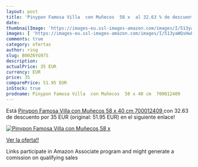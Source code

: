```yaml
---
layout: post
title: 'Pinypon Famosa Villa  con Muñecos  58 x  al 32.63 % de descuento'
date: 
thumbnailImage: 'https://images-eu.ssl-images-amazon.com/images/I/513yaWQsHwL._SL200_.jpg'
images: [ 'https://images-eu.ssl-images-amazon.com/images/I/513yaWQsHwL._SL200_.jpg' ]
comments: true
category: ofertas
author: ring
slug: B00Z6YG97S
description:
actualPrice: 35 EUR
currency: EUR
price: 35
comparePrice: 51.95 EUR
inStock: true
prodname: Pinypon Famosa Villa  con Muñecos  58 x 40 cm  700012409 
---
```


Está [Pinypon Famosa Villa  con Muñecos  58 x 40 cm  700012409 ](https://www.amazon.es/dp/B00Z6YG97S/?tag=tolees-21) con 32.63 de descuento por 35 EUR (original: 51.95 EUR) en el siguiente enlace!

[![Pinypon Famosa Villa  con Muñecos  58 x ](https://images-eu.ssl-images-amazon.com/images/I/513yaWQsHwL._SL200_.jpg)](https://www.amazon.es/dp/B00Z6YG97S/?tag=tolees-21)

[Ver la oferta!!](https://www.amazon.es/dp/B00Z6YG97S/?tag=tolees-21)

Links participate in Amazon Associate program and might generate a comission on qualifying sales


